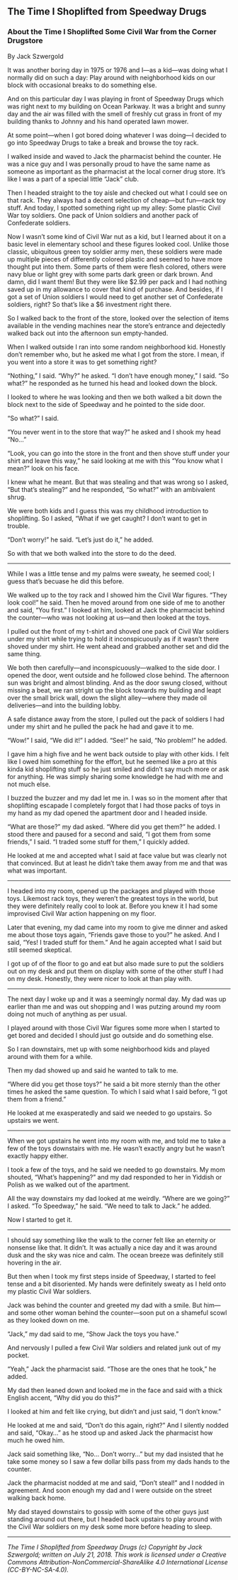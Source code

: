 ## The Time I Shoplifted from Speedway Drugs
### About the Time I Shoplifted Some Civil War from the Corner Drugstore

By Jack Szwergold

It was another boring day in 1975 or 1976 and I—as a kid—was doing what I normally did on such a day: Play around with neighborhood kids on our block with occasional breaks to do something else.

And on this particular day I was playing in front of Speedway Drugs which was right next to my building on Ocean Parkway. It was a bright and sunny day and the air was filled with the smell of freshly cut grass in front of my building thanks to Johnny and his hand operated lawn mower.

At some point—when I got bored doing whatever I was doing—I decided to go into Speedway Drugs to take a break and browse the toy rack.

I walked inside and waved to Jack the pharmacist behind the counter. He was a nice guy and I was personally proud to have the same name as someone as important as the pharmacist at the local corner drug store. It’s like I was a part of a special little “Jack” club.

Then I headed straight to the toy aisle and checked out what I could see on that rack. They always had a decent selection of cheap—but fun—rack toy stuff. And today, I spotted something right up my alley: Some plastic Civil War toy soldiers. One pack of Union soldiers and another pack of Confederate soldiers.

Now I wasn’t some kind of Civil War nut as a kid, but I learned about it on a basic level in elementary school and these figures looked cool. Unlike those classic, ubiquitous green toy soldier army men, these soldiers were made up multiple pieces of differently colored plastic and seemed to have more thought put into them. Some parts of them were flesh colored, others were navy blue or light grey with some parts dark green or dark brown. And damn, did I want them! But they were like $2.99 per pack and I had nothing saved up in my allowance to cover that kind of purchase. And besides, if I got a set of Union soldiers I would need to get another set of Confederate soldiers, right? So that’s like a $6 investment right there.

So I walked back to the front of the store, looked over the selection of items available in the vending machines near the store’s entrance and dejectedly walked back out into the afternoon sun empty-handed.

When I walked outside I ran into some random neighborhood kid. Honestly don’t remember who, but he asked me what I got from the store. I mean, if you went into a store it was to get something right?

“Nothing,” I said. “Why?” he asked. “I don’t have enough money,” I said. “So what?” he responded as he turned his head and looked down the block.

I looked to where he was looking and then we both walked a bit down the block next to the side of Speedway and he pointed to the side door.

“So what?” I said.

“You never went in to the store that way?” he asked and I shook my head “No…”

“Look, you can go into the store in the front and then shove stuff under your shirt and leave this way,” he said looking at me with this “You know what I mean?” look on his face.

I knew what he meant. But that was stealing and that was wrong so I asked, “But that’s stealing?” and he responded, “So what?” with an ambivalent shrug.

We were both kids and I guess this was my childhood introduction to shoplifting. So I asked, “What if we get caught? I don’t want to get in trouble.

“Don’t worry!” he said. “Let’s just do it,” he added.

So with that we both walked into the store to do the deed.

***

While I was a little tense and my palms were sweaty, he seemed cool; I guess that’s becuase he did this before.

We walked up to the toy rack and I showed him the Civil War figures. “They look cool!” he said. Then he moved around from one side of me to another and said, “You first.” I looked at him, looked at Jack the pharmacist behind the counter—who was not looking at us—and then looked at the toys.

I pulled out the front of my t-shirt and shoved one pack of Civil War soldiers under my shirt while trying to hold it inconspicuously as if it wasn’t there shoved under my shirt. He went ahead and grabbed another set and did the same thing.

We both then carefully—and inconspicuously—walked to the side door. I opened the door, went outside and he followed close behind. The afternoon sun was bright and almost blinding. And as the door swung closed, without missing a beat, we ran stright up the block  towards my building and leapt over the small brick wall, down the slight alley—where they made oil deliveries—and into the building lobby.

A safe distance away from the store, I pulled out the pack of soldiers I had under my shirt and he pulled the pack he had and gave it to me.

“Wow!” I said, “We did it!” I added. “See!” he said, “No problem!” he added.

I gave him a high five and he went back outside to play with other kids. I felt like I owed him something for the effort, but he seemed like a pro at this kinda kid shoplifting stuff so he just smiled and didn’t say much more or ask for anything. He was simply sharing some knowledge he had with me and not much else.

I buzzed the buzzer and my dad let me in. I was so in the moment after that shoplifting escapade I completely forgot that I had those packs of toys in my hand as my dad opened the apartment door and I headed inside.

“What are those?” my dad asked. “Where did you get them?” he added. I stood there and paused for a second and said, “I got them from some friends,” I said. “I traded some stuff for them,” I quickly added.

He looked at me and accepted what I said at face value but was clearly not that convinced. But at least he didn’t take them away from me and that was what was important.

***

I headed into my room, opened up the packages and played with those toys. Likemost rack toys, they weren’t the greatest toys in the world, but they were definitely really cool to look at. Before you knew it I had some improvised Civil War action happening on my floor.

Later that evening, my dad came into my room to give me dinner and asked me about those toys again, “Friends gave those to you?” he asked. And I said, “Yes! I traded stuff for them.” And he again accepted what I said but still seemed skeptical.

I got up of of the floor to go and eat but also made sure to put the soldiers out on my desk and put them on display with some of the other stuff I had on my desk. Honestly, they were nicer to look at than play with.

***

The next day I woke up and it was a seemingly normal day. My dad was up earlier than me and was out shopping and I was putzing around my room doing not much of anything as per usual.

I played around with those Civil War figures some more when I started to get bored and decided I should just go outside and do something else.

So I ran downstairs, met up with some neighborhood kids and played around with them for a while.

Then my dad showed up and said he wanted to talk to me.

“Where did you get those toys?” he said a bit more sternly than the other times he asked the same question. To which I said what I said before, “I got them from a friend.”

He looked at me exasperatedly and said we needed to go upstairs. So upstairs we went.

***

When we got upstairs he went into my room with me, and told me to take a few of the toys downstairs with me. He wasn’t exactly angry but he wasn’t exactly happy either.

I took a few of the toys, and he said we needed to go downstairs. My mom shouted, “What’s happening?” and my dad responded to her in Yiddish or Polish as we walked out of the apartment.

All the way downstairs my dad looked at me weirdly. “Where are we going?” I asked. “To Speedway,” he said. “We need to talk to Jack.” he added.

Now I started to get it.

***

I should say something like the walk to the corner felt like an eternity or nonsense like that. It didn’t. It was actually a nice day and it was around dusk and the sky was nice and calm. The ocean breeze was definitely still hovering in the air.

But then when I took my first steps inside of Speedway, I started to feel tense and a bit disoriented. My hands were definitely sweaty as I held onto my plastic Civil War soldiers.

Jack was behind the counter and greeted my dad with a smile. But him—and some other woman behind the counter—soon put on a shameful scowl as they looked down on me.

“Jack,” my dad said to me, “Show Jack the toys you have.”

And nervously I pulled a few Civil War soldiers and related junk out of my pocket.

“Yeah,” Jack the pharmacist said. “Those are the ones that he took,” he added.

My dad then leaned down and looked me in the face and said with a thick English accent, “Why did you do this?”

I looked at him and felt like crying, but didn’t and just said, “I don’t know.”

He looked at me and said, “Don’t do this again, right?” And I silently nodded and said, “Okay…” as he stood up and asked Jack the pharmacist how much he owed him.

Jack said something like, “No… Don’t worry…” but my dad insisted that he take some money so I saw a few dollar bills pass from my dads hands to the counter.

Jack the pharmacist nodded at me and said, “Don’t steal!” and I nodded in agreement. And soon enough my dad and I were outside on the street walking back home.

My dad stayed downstairs to gossip with some of the other guys just standing around out there, but I headed back upstairs to play around with the Civil War soldiers on my desk some more before heading to sleep.

***

*The Time I Shoplifted from Speedway Drugs (c) Copyright by Jack Szwergold; written on July 21, 2018. This work is licensed under a Creative Commons Attribution-NonCommercial-ShareAlike 4.0 International License (CC-BY-NC-SA-4.0).*